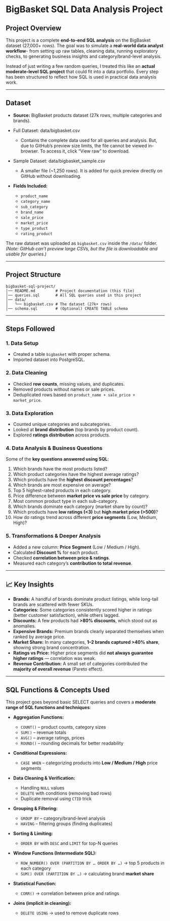 # BigBasket SQL Data Analysis Project

## Project Overview

This project is a complete **end-to-end SQL analysis** on the BigBasket dataset (27,000+ rows). The goal was to simulate a **real-world data analyst workflow**-  from setting up raw tables, cleaning data, running exploratory checks, to generating business insights and category/brand-level analysis.

Instead of just writing a few random queries, I treated this like an **actual moderate-level SQL project** that could fit into a data portfolio. Every step has been structured to reflect how SQL is used in practical data analysis work.

---

## Dataset

* **Source:** BigBasket products dataset (27k rows, multiple categories and brands).
  
* Full Dataset: data/bigbasket.csv
  * Contains the complete data used for all queries and analysis. But, due to GitHub’s preview size limits, the file cannot be viewed in-browser. To access it, click “View raw” to download.

* Sample Dataset: data/bigbasket_sample.csv
  * A smaller file (~1,250 rows). It is added for quick preview directly on GitHub without downloading.

* **Fields Included:**

  * `product_name`
  * `category_name`
  * `sub_category`
  * `brand_name`
  * `sale_price`
  * `market_price`
  * `type_product`
  * `rating_product`

The raw dataset was uploaded as `bigbasket.csv` inside the `/data/` folder.
*(Note: GitHub can’t preview large CSVs, but the file is downloadable and usable for queries.)*

---

## Project Structure

```
bigbasket-sql-project/
│── README.md         # Project documentation (this file)
│── queries.sql       # All SQL queries used in this project
│── data/
│   └── bigbasket.csv # The dataset (27k+ rows)
│── schema.sql        # (Optional) CREATE TABLE schema
```

---

## Steps Followed

### 1. Data Setup

* Created a table `bigbasket` with proper schema.
* Imported dataset into PostgreSQL.

### 2. Data Cleaning

* Checked **row counts**, missing values, and duplicates.
* Removed products without names or sale prices.
* Deduplicated rows based on `product_name + sale_price + market_price`.

### 3. Data Exploration

* Counted unique categories and subcategories.
* Looked at **brand distribution** (top brands by product count).
* Explored **ratings distribution** across products.

### 4. Data Analysis & Business Questions

Some of the **key questions answered using SQL**:

1. Which brands have the most products listed?
2. Which product categories have the highest average ratings?
3. Which products have the **highest discount percentages**?
4. Which brands are most expensive on average?
5. Top 5 highest-rated products in each category.
6. Price difference between **market price vs sale price** by category.
7. Most common product type in each sub-category.
8. Which brands dominate each category (market share by count)?
9. Which products have **low ratings (<3)** but **high market price (>500)**?
10. How do ratings trend across different **price segments** (Low, Medium, High)?

### 5. Transformations & Deeper Analysis

* Added a new column: **Price Segment** (Low / Medium / High).
* Calculated **Discount %** for each product.
* Checked **correlation between price & ratings**.
* Measured each category’s **contribution to total revenue**.

---

## 📈 Key Insights

* **Brands:** A handful of brands dominate product listings, while long-tail brands are scattered with fewer SKUs.
* **Categories:** Some categories consistently scored higher in ratings (better customer satisfaction), while others lagged.
* **Discounts:** A few products had **>80% discounts**, which stood out as anomalies.
* **Expensive Brands:** Premium brands clearly separated themselves when ranked by average price.
* **Market Share:** In many categories, **1–2 brands captured >40% share**, showing strong brand concentration.
* **Ratings vs Price:** Higher price segments did **not always guarantee higher ratings** — correlation was weak.
* **Revenue Contribution:** A small set of categories contributed the **majority of overall revenue** (Pareto effect).


---

## SQL Functions & Concepts Used

This project goes beyond basic SELECT queries and covers a **moderate range of SQL functions and techniques**:

* **Aggregation Functions:**
  * `COUNT()` – product counts, category sizes
  * `SUM()` – revenue totals
  * `AVG()` – average ratings, prices
  * `ROUND()` – rounding decimals for better readability

* **Conditional Expressions:**
  * `CASE WHEN` – categorizing products into **Low / Medium / High** price segments

* **Data Cleaning & Verification:**
  * Handling `NULL` values
  * `DELETE` with conditions (removing bad rows)
  * Duplicate removal using `CTID` trick

* **Grouping & Filtering:**
  * `GROUP BY` – category/brand-level analysis
  * `HAVING` – filtering groups (finding duplicates)

* **Sorting & Limiting:**
  * `ORDER BY` with `DESC` and `LIMIT` for top-N queries

* **Window Functions (Intermediate SQL):**
  * `ROW_NUMBER() OVER (PARTITION BY … ORDER BY …)` → top 5 products in each category
  * `SUM() OVER (PARTITION BY …)` → calculating brand **market share**

* **Statistical Function:**
  * `CORR()` → correlation between price and ratings

* **Joins (implicit in cleaning):**
  * `DELETE USING` → used to remove duplicate rows


